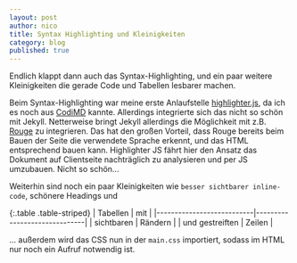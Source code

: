 ```yaml
---
layout: post
author: nico
title: Syntax Highlighting und Kleinigkeiten
category: blog
published: true
---
```

Endlich klappt dann auch das Syntax-Highlighting, und ein paar weitere Kleinigkeiten die gerade Code und Tabellen lesbarer machen.

Beim Syntax-Highlighting war meine erste Anlaufstelle [highlighter.js](https://highlightjs.org/), da ich es noch aus [CodiMD](https://github.com/hackmdio/codimd) kannte. Allerdings integrierte sich das nicht so schön mit Jekyll. Netterweise bringt Jekyll allerdings die Möglichkeit mit z.B. [Rouge](https://github.com/jneen/rouge) zu integrieren. Das hat den großen Vorteil, dass Rouge bereits beim Bauen der Seite die verwendete Sprache erkennt, und das HTML entsprechend bauen kann. Highlighter JS fährt hier den Ansatz das Dokument auf Clientseite nachträglich zu analysieren und per JS umzubauen. Nicht so schön...

Weiterhin sind noch ein paar Kleinigkeiten wie `besser sichtbarer inline-code`, schönere Headings und

{:.table .table-striped}
| Tabellen              | mit             |
|---------------------------|------------------------------|
| sichtbaren | Rändern |
| und gestreiften | Zeilen |

... außerdem wird das CSS nun in der `main.css` importiert, sodass im HTML nur noch ein Aufruf notwendig ist.
